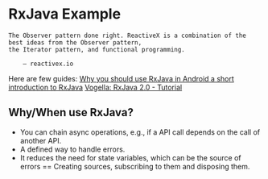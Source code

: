 # RxJava Example



    The Observer pattern done right. ReactiveX is a combination of the best ideas from the Observer pattern, 
    the Iterator pattern, and functional programming.

        — reactivex.io
        
Here are few guides:
[Why you should use RxJava in Android a short introduction to RxJava](http://blog.feedpresso.com/2016/01/25/why-you-should-use-rxjava-in-android-a-short-introduction-to-rxjava.html)
[Vogella: RxJava 2.0 - Tutorial](http://www.vogella.com/tutorials/RxJava/article.html)
        
## Why/When use RxJava?

- You can chain async operations, e.g., if a API call depends on the call of another API.
- A defined way to handle errors.
- It reduces the need for state variables, which can be the source of errors == Creating sources,
  subscribing to them and disposing them.


